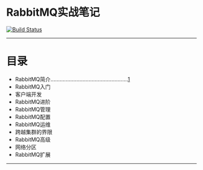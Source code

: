 # RabbitMQ实战笔记  
[![Build Status](https://travis-ci.org/baocaixue/rabbit-mq-in-action.svg?branch=master)](https://travis-ci.org/baocaixue/rabbit-mq-in-action)


***

# 目录
- RabbitMQ简介...................................................[1](./introduction/README.md)
- RabbitMQ入门
- 客户端开发
- RabbitMQ进阶
- RabbitMQ管理
- RabbitMQ配置
- RabbitMQ运维
- 跨越集群的界限
- RabbitMQ高级
- 网络分区
- RabbitMQ扩展

***


